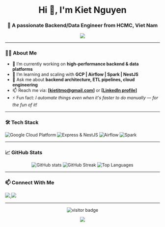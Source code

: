 <!-- README.md for GitHub Profile -->

<h1 align="center">Hi 👋, I'm Kiet Nguyen</h1>
<h3 align="center">🚀 A passionate Backend/Data Engineer from HCMC, Viet Nam</h3>

<p align="center">
  <img src="https://readme-typing-svg.herokuapp.com/?lines=Welcome+to+my+GitHub!;Building+scalable+systems;Loving+cloud,+data,+and+automation!" />
</p>

---

### 🧑‍💻 About Me

- 🔭 I’m currently working on **high-performance backend & data platforms**
- 🌱 I’m learning and scaling with **GCP | Airflow | Spark | NestJS**
- 💬 Ask me about **backend architecture, ETL pipelines, cloud engineering**
- 📫 Reach me via: **[kietitmo@gmail.com]** or **[[LinkedIn profile](https://www.linkedin.com/in/tuan-kiet-nguyen-053685320/)]**
- ⚡ Fun fact: *I automate things even when it's faster to do manually — for the fun of it!*

---

### 🛠️ Tech Stack

<p align="left">
    <img src="https://skillicons.dev/icons?i=gcp" alt="Google Cloud Platform" />
    <img src="https://skillicons.dev/icons?i=express,nestjs" alt="Express & NestJS" />
    <img src="https://img.shields.io/badge/Apache%20Airflow-017CEE?style=flat&logo=apacheairflow&logoColor=white" alt="Airflow" />
    <img src="https://img.shields.io/badge/Apache%20Spark-E25A1C?style=flat&logo=apachespark&logoColor=white" alt="Spark" />
</p>

---

### 📈 GitHub Stats

<p align="center">
  <img src="https://github-readme-stats.vercel.app/api?username=kietitmo&show_icons=true&theme=radical" alt="GitHub stats" />
  <img src="https://github-readme-streak-stats.herokuapp.com/?user=kietitmo&theme=radical" alt="GitHub Streak" />
  <img src="https://github-readme-stats.vercel.app/api/top-langs/?username=kietitmo&layout=compact&theme=radical" alt="Top Languages" />
</p>

---

### 📫 Connect With Me

<p align="left">
  <a href="https://linkedin.com/in/tuan-kiet-nguyen-053685320" target="_blank">
    <img src="https://img.shields.io/badge/-LinkedIn-blue?style=flat&logo=linkedin" />
  </a>
  <a href="mailto:kietitmo@gmail.com">
    <img src="https://img.shields.io/badge/-Gmail-D14836?style=flat&logo=gmail&logoColor=white" />
  </a>
</p>

---

<p align="center">
  <img src="https://visitor-badge.laobi.icu/badge?page_id=kietitmo" alt="visitor badge"/>
</p>

<p align="center">
  <img src="https://github-profile-trophy.vercel.app/?username=kietitmo&theme=onedark&margin-w=15" />
</p>
